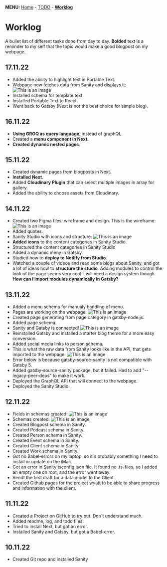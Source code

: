 **MENU:** [Home](/wyatt/index) - [TODO](/wyatt/todo) - [**Worklog**](/wyatt/log)

# Worklog
A bullet list of different tasks done from day to day.
**Bolded** text is a reminder to my self that the topic would make a good blogpost on my webpage.

## 17.11.22
- Added the ability to highlight text in Portable Text.
- Webpage now fetches data from Sanity and displays it:
    ![This is an image](https://res.cloudinary.com/mikkesblogg/image/upload/v1668372706/Wyatt/Skjermbilde_2022-11-13_kl._21.51.34_eg0xhv.png)
- Installed schema for template text.
- Installed Portable Text to React.
- Went back to Gatsby (Next is not the best choice for simple blog).
## 16.11.22
- **Using GROQ as query language**, instead of graphQL.
- Created a **menu component in Next**.
- **Created dynamic nested pages**.
## 15.11.22
- Created dynamic pages from blogposts in Next.
- **Installed Next**.
- Added **Cloudinary Plugin** that can select multiple images in array for gallery.
- Added the ability to choose assets from Cloudinary.

## 14.11.22
- Created two Figma files: wireframe and design. This is the wireframe:
    ![This is an image](https://res.cloudinary.com/mikkesblogg/image/upload/v1668458738/Wyatt/Skjermbilde_2022-11-14_kl._21.36.08_mdxt3z.png)
- Added quotes.
- Sanity Studio with icons and structure:
    ![This is an image](https://res.cloudinary.com/mikkesblogg/image/upload/v1668435377/Wyatt/Skjermbilde_2022-11-14_kl._15.15.35_h2rtra.png)
- **Added icons** to the content categories in Sanity Studio.
- Structured the content categories in Sanity Studio
- Added a dynamic meny in Gatsby.
- Studied how to **deploy to Netlify from Studio**.
- Watched a couple of videos and read some blogs about Sanity, and got a lot of ideas how to **structure the studio**. Adding modules to control the look of the page seems very cool - will need a design system though. **How can I import modules dynamically in Gatsby?**
## 13.11.22
- Added a menu schema for manualy handling of menu.
- Pages are working on the webpage.
    ![This is an image](https://res.cloudinary.com/mikkesblogg/image/upload/v1668372706/Wyatt/Skjermbilde_2022-11-13_kl._21.51.34_eg0xhv.png)
- Created page generating from page category in gatsby-node.js.
- Added page schema.
- Sanity and Gatsby is connected!
    ![This is an image](https://res.cloudinary.com/mikkesblogg/image/upload/v1668362203/Wyatt/Skjermbilde_2022-11-13_kl._18.56.12_y2wfcw.png)
- Reinstalled Gatsby and installed a starter blog theme for a more easy conversion.
- Added social media links to person schema.
- This is what the raw data from Sanity looks like in the API, that gets imported to the webpage.
    ![This is an image](https://res.cloudinary.com/mikkesblogg/image/upload/v1668336317/Wyatt/Skjermbilde_2022-11-13_kl._11.34.55_nks2vs.png)
- Error below is because gatsby-source-sanity is not compatible with Gatsby 5.
- Added gatsby-source-sanity package, but it failed. Had to add "--legacy-peer-deps" to make it work.
- Deployed the GraphQL API that will connect to the webpage.
- Deployed the Sanity Studio.

## 12.11.22
- Fields in schemas created:
    ![This is an image](https://res.cloudinary.com/mikkesblogg/image/upload/v1668278216/Wyatt/2022-11-12_kl._19.34.36_xuomz4.png)
- Schemas created:
     ![This is an image](https://res.cloudinary.com/mikkesblogg/image/upload/v1668278215/Wyatt/2022-11-12_kl._19.32.58_plbajp.png)
- Created Blogpost schema in Sanity.
- Created Podcast schema in Sanity.
- Created Person schema in Sanity.
- Created Event schema in Sanity.
- Created Client schema in Sanity.
- Created Work schema in Sanity.
- Got no Babel-errors on my laptop, so it´s probably something I need to install or update on the iMac.
- Got an error in Sanity tsconfig.json file. It found no .ts-files, so I added an empty one on root, and the error went away.
- Sendt the first draft for a data model to the Client.
- Created Github pages for the project [wyatt](https://michaelhelgesen.github.io/wyatt/) to be able to share progress and information with the client.

## 11.11.22
- Created a Project on GitHub to try out. Don´t understand much.
- Added readme, log, and todo files.
- Tried to install Next, but got an error.
- Installed Sanity and Gatsby, but got a Babel-error.

## 10.11.22
- Created Git repo and installed Sanity


